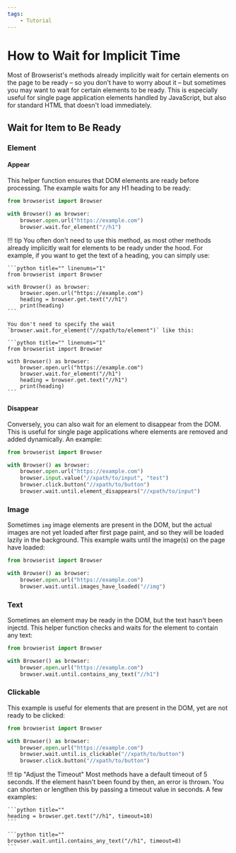 ```yaml
---
tags:
    - Tutorial
---
```


# How to Wait for Implicit Time
Most of Browserist's methods already implicitly wait for certain elements on the page to be ready – so you don't have to worry about it – but sometimes you may want to wait for certain elements to be ready. This is especially useful for single page application elements handled by JavaScript, but also for standard HTML that doesn't load immediately.

## Wait for Item to Be Ready
### Element
#### Appear
This helper function ensures that DOM elements are ready before processing. The example waits for any H1 heading to be ready:

```python title="" linenums="1"
from browserist import Browser

with Browser() as browser:
    browser.open.url("https://example.com")
    browser.wait.for_element("//h1")
```

!!! tip
    You often don't need to use this method, as most other methods already implicitly wait for elements to be ready under the hood. For example, if you want to get the text of a heading, you can simply use:

    ```python title="" linenums="1"
    from browserist import Browser

    with Browser() as browser:
        browser.open.url("https://example.com")
        heading = browser.get.text("//h1")
        print(heading)
    ```

    You don't need to specify the wait `browser.wait.for_element("//xpath/to/element")` like this:

    ```python title="" linenums="1"
    from browserist import Browser

    with Browser() as browser:
        browser.open.url("https://example.com")
        browser.wait.for_element("//h1")
        heading = browser.get.text("//h1")
        print(heading)
    ```

#### Disappear
Conversely, you can also wait for an element to disappear from the DOM. This is useful for single page applications where elements are removed and added dynamically. An example:

```python title="" linenums="1"
from browserist import Browser

with Browser() as browser:
    browser.open.url("https://example.com")
    browser.input.value("//xpath/to/input", "test")
    browser.click.button("//xpath/to/button")
    browser.wait.until.element_disappears("//xpath/to/input")
```

### Image
Sometimes `img` image elements are present in the DOM, but the actual images are not yet loaded after first page paint, and so they will be loaded lazily in the background. This example waits until the image(s) on the page have loaded:

```python title="" linenums="1"
from browserist import Browser

with Browser() as browser:
    browser.open.url("https://example.com")
    browser.wait.until.images_have_loaded("//img")
```

### Text
Sometimes an element may be ready in the DOM, but the text hasn't been injectd. This helper function checks and waits for the element to contain any text:

```python title="" linenums="1"
from browserist import Browser

with Browser() as browser:
    browser.open.url("https://example.com")
    browser.wait.until.contains_any_text("//h1")
```

### Clickable
This example is useful for elements that are present in the DOM, yet are not ready to be clicked:

```python title="" linenums="1"
from browserist import Browser

with Browser() as browser:
    browser.open.url("https://example.com")
    browser.wait.until.is_clickable("//xpath/to/button")
    browser.click.button("//xpath/to/button")
```

!!! tip "Adjust the Timeout"
    Most methods have a default timeout of 5 seconds. If the element hasn't been found by then, an error is thrown. You can shorten or lengthen this by passing a timeout value in seconds. A few examples:

    ```python title=""
    heading = browser.get.text("//h1", timeout=10)
    ```

    ```python title=""
    browser.wait.until.contains_any_text("//h1", timeout=8)
    ```
